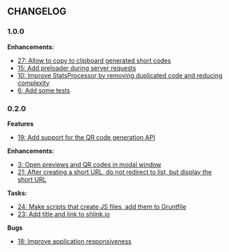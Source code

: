 ## CHANGELOG

### 1.0.0

**Enhancements:**

* [27: Allow to copy to clipboard generated short codes](https://github.com/acelaya/url-shortener/issues/27)
* [15: Add preloader during server requests](https://github.com/acelaya/url-shortener/issues/15)
* [10: Improve StatsProcessor by removing duplicated code and reducing complexity](https://github.com/acelaya/url-shortener/issues/10)
* [6: Add some tests](https://github.com/acelaya/url-shortener/issues/6)

### 0.2.0

**Features**

* [19: Add support for the QR code generation API](https://github.com/acelaya/url-shortener/issues/19)

**Enhancements:**

* [3: Open previews and QR codes in modal window](https://github.com/acelaya/url-shortener/issues/3)
* [21: After creating a short URL, do not redirect to list, but display the short URL](https://github.com/acelaya/url-shortener/issues/21)

**Tasks:**

* [24: Make scripts that create JS files, add them to Gruntfile](https://github.com/acelaya/url-shortener/issues/24)
* [23: Add title and link to shlink.io](https://github.com/acelaya/url-shortener/issues/23)

**Bugs**

* [18: Improve application responsiveness](https://github.com/acelaya/url-shortener/issues/18)
